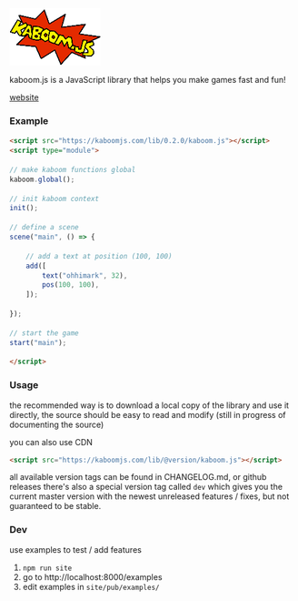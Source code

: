 ![logo](misc/kaboom.png)

kaboom.js is a JavaScript library that helps you make games fast and fun!

[website](https://kaboomjs.com/)

### Example

```html
<script src="https://kaboomjs.com/lib/0.2.0/kaboom.js"></script>
<script type="module">

// make kaboom functions global
kaboom.global();

// init kaboom context
init();

// define a scene
scene("main", () => {

	// add a text at position (100, 100)
	add([
		text("ohhimark", 32),
		pos(100, 100),
	]);

});

// start the game
start("main");

</script>
```

### Usage

the recommended way is to download a local copy of the library and use it directly, the source should be easy to read and modify (still in progress of documenting the source)

you can also use CDN

```html
<script src="https://kaboomjs.com/lib/@version/kaboom.js"></script>
```

all available version tags can be found in CHANGELOG.md, or github releases
there's also a special version tag called `dev` which gives you the current master version with the newest unreleased features / fixes, but not guaranteed to be stable.

### Dev

use examples to test / add features

1. `npm run site`
1. go to http://localhost:8000/examples
1. edit examples in `site/pub/examples/`
